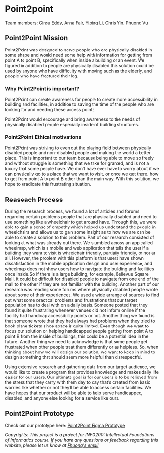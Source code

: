 # Point2point
Team members: Ginsu Eddy, Anna Fair, Yiping Li, Chris Yin, Phuong Vu

## **Point2Point Mission**
Point2Point was designed to serve people who are physically disabled in some shape and would need some help with information for getting from point A to point B, specifically when inside a building or an event. We figured in addition to people are physically disabled this solution could be used by anyone who have difficulty with moving such as the elderly, and people who have fractured their leg.

### Why Point2Point is important?
Point2Point can create awareness for people to create more accessibility in building and facilities, in addition to saving the time of the people who are looking for and needing these access points.

Point2Point would encourage and bring awareness to the needs of physically disabled people especially inside of building structures.

### Point2Point Ethical motivations
Point2Point was striving to even out the playing field between physically disabled people and non-disabled people and making the world a better place. This is important to our team because being able to move so freely and without struggle is something that we take for granted, and is not a luxury that some people have. We don’t have ever have to worry about if we can physically go to a place that we want to visit, or once we get there, how to get from point A to point B other than the main way. With this solution, we hope to eradicate this frustrating situation.

## **Reaseach Process**
During the research process, we found a lot of articles and forums regarding certain problems people that are physically disabled and need to use something like a wheelchair to get around have. Through this, we were able to gain a sense of empathy which helped us understand the people in wheelchairs and allows us to gain some insight as to how we are can be able to create a solution to this problem. Part of our research consisted of looking at what was already out there. We stumbled across an app called wheelmap, which is a mobile and web application that tells the user if a building they want to visit is wheelchair friendly, partially friendly, or not at all. However, the problem with this platform is that users have shown dissatisfaction in the mobile application design and user experience, and wheelmap does not show users how to navigate the building and facilities once inside.So if there is a large building, for example, Bellevue Square Mall, it could be difficult for disabled people to navigate from one end of the mall to the other if they are not familiar with the building. Another part of our research was reading some forums where physically disabled people wrote about some of their experiences​. We used a wide arrange of sources to find out what some practical problems and frustrations that our target population has to deal with on a daily basis. Someone posted that they found it quite frustrating whenever venues did not inform online if the facility had handicap accessibility points or not. Another thing we found is that someone wrote that they had always had problems when they tried to book plane tickets since space is quite limited. Even though we want to focus our solution on helping handicapped people getting from point A to point B from the inside of buildings, this could be a potential idea in the future. Another thing we need to acknowledge is that some people get frustrated when other people treat them differently or as helpless. So, when thinking about how we will design our solution, we want to keep in mind to design something that should seem more helpful than disrespectful.

Using extensive research and gathering data from our target audience, we would like to create a program that provides knowledge and makes daily life easier for our users. Our ultimate goal is for our users is to be relieved from the stress that they carry with them day to day that’s created from basic worries like whether or not they’ll be able to access certain facilities. We have hopes that our product will be able to help serve handicapped, disabled, and anyone else looking for a service like ours.

## **Point2Point Prototype**
Check out our prototype here: [Point2Point Figma Prototype](https://www.figma.com/proto/S6CQwNrzy5p2p5E6fPnQs3wO/Point2Point?node-id=0%3A1&scaling=scale-down)

*Copyrights: This project is a project for INFO200: Intellectual Foundations of Informatics course. If you have any questions or feedback regarding this website, please let us know at [Phuong's email](mailto:prokhanhphuong@gmail.com)* 
